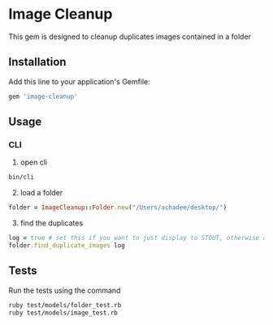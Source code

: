 # Image Cleanup

This gem is designed to cleanup duplicates images contained in a folder


## Installation

Add this line to your application's Gemfile:

```ruby
gem 'image-cleanup'
```

## Usage

### CLI

1. open cli
```bash
bin/cli
```
2. load a folder
```ruby
folder = ImageCleanup::Folder.new("/Users/achadee/desktop/")
```
3. find the duplicates
```ruby
log = true # set this if you want to just display to STOUT, otherwise a folder object will be returned
folder.find_duplicate_images log
```

## Tests

Run the tests using the command
```bash
ruby test/models/folder_test.rb
ruby test/models/image_test.rb
```
